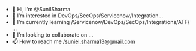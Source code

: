 - 👋 Hi, I’m @SunilSharma
- 👀 I’m interested in DevOps/SecOps/Servicenow/Integration...
- 🌱 I’m currently learning /Servicenow/DevOps/SecOps/Integrations/ATF/ ...
- 💞️ I’m looking to collaborate on ...
- 📫 How to reach me /suniel.sharma13@gmail.com  

<!---
sharma1305/sharma1305 is a ✨ Servicenow ✨ repository because its `README.md` (this file) appears on your GitHub profile.
You can click the Preview link to take a look at your changes.
--->
